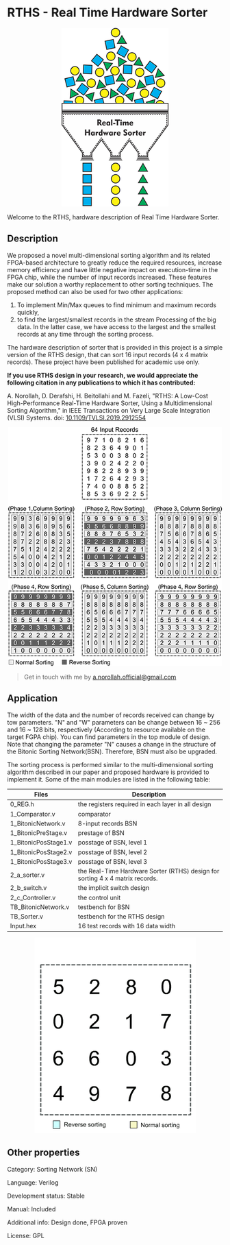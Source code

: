 RTHS - Real Time Hardware Sorter
=============================

<p align="center">
  <img src="https://github.com/amin-norollah/RTHS/blob/master/RTHS-logo.png" alt="realtime hardware sorter">
</p>

Welcome to the RTHS, hardware description of Real Time Hardware Sorter.


Description
------------
We proposed a novel multi-dimensional sorting algorithm and its related FPGA-based
architecture to greatly reduce the required resources, increase memory efficiency and
have little negative impact on execution-time in the FPGA chip, while the number of input records increased.
These features make our solution a worthy replacement to other sorting techniques.
The proposed method can also be used for two other applications:
1) To implement Min/Max queues to find minimum and maximum records quickly,
2) to find the largest/smallest records in the stream Processing of the big data.
In the latter case, we have access to the largest and the smallest records at any time through the sorting process.

The hardware description of sorter that is provided in this project is a simple version of the RTHS design, that can sort 16 input records (4 x 4 matrix records). These project have been published for academic use only.

**If you use RTHS design in your research, we would appreciate the following citation in any publications to which it has contributed:**

A. Norollah, D. Derafshi, H. Beitollahi and M. Fazeli, "RTHS: A Low-Cost High-Performance Real-Time Hardware Sorter, Using a Multidimensional Sorting Algorithm," in IEEE Transactions on Very Large Scale Integration (VLSI) Systems.
doi: [10.1109/TVLSI.2019.2912554](https://doi.org/10.1109/TVLSI.2019.2912554)

<p align="center">
  <img src="https://github.com/amin-norollah/RTHS/blob/master/Multi-Dimensional-Sorting-Algorithm.png" alt="THE MULTIDIMENSIONAL SORTING ALGORITHM">
</p>

 >Get in touch with me by [a.norollah.official@gmail.com](mailto:a.norollah.official@gmail.com)

Application
------------
The width of the data and the number of records received can change by tow parameters. "N" and "W" parameters can be change between 16 ~ 256 and 16 ~ 128 bits, respectively 
(According to resource available on the target FGPA chip). You can find parameters in the top module of design.
Note that changing the parameter "N" causes a change in the structure of the Bitonic Sorting Network(BSN). Therefore, BSN must also be upgraded.

The sorting process is performed similar to the multi-dimensional sorting algorithm described in our paper and proposed hardware is provided to implement it.
Some of the main modules are listed in the following table:

Files | Description
--- | ---
0_REG.h | the registers required in each layer in all design
1_Comparator.v | comparator
1_BitonicNetwork.v | 8-input records BSN
1_BitonicPreStage.v | prestage of BSN
1_BitonicPosStage1.v | posstage of BSN, level 1
1_BitonicPosStage2.v | posstage of BSN, level 2
1_BitonicPosStage3.v | posstage of BSN, level 3
2_a_sorter.v | the Real-Time Hardware Sorter (RTHS) design for sorting 4 x 4 matrix records.
2_b_switch.v | the implicit switch design
2_c_Controller.v | the control unit
TB_BitonicNetwork.v | testbench for BSN
TB_Sorter.v | testbench for the RTHS design
Input.hex | 16 test records with 16 data width

<p align="center">
  <img src="https://github.com/amin-norollah/RTHS/blob/master/Multi-Dimensional-Sorting-Algorithm.gif" alt="how the realtime hardware sorter works">
</p>

Other properties
------------
Category: Sorting Network (SN)

Language: Verilog

Development status: Stable

Manual: Included

Additional info: Design done, FPGA proven

License: GPL






